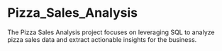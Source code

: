 # Pizza_Sales_Analysis
The Pizza Sales Analysis project focuses on leveraging SQL to analyze pizza sales data and extract actionable insights for the business.
